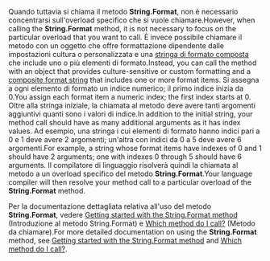  
<span data-ttu-id="c0119-101">Quando tuttavia si chiama il metodo **String.Format**, non è necessario concentrarsi sull'overload specifico che si vuole chiamare.</span><span class="sxs-lookup"><span data-stu-id="c0119-101">However, when calling the **String.Format** method, it is not necessary to focus on the particular overload that you want to call.</span></span> <span data-ttu-id="c0119-102">È invece possibile chiamare il metodo con un oggetto che offre formattazione dipendente dalle impostazioni cultura o personalizzata e una [stringa di formato composta](~/docs/standard/base-types/composite-formatting.md) che include uno o più elementi di formato.</span><span class="sxs-lookup"><span data-stu-id="c0119-102">Instead, you can call the method with an object that provides culture-sensitive or custom formatting and a [composite format string](~/docs/standard/base-types/composite-formatting.md) that includes one or more format items.</span></span> <span data-ttu-id="c0119-103">Si assegna a ogni elemento di formato un indice numerico; il primo indice inizia da 0.</span><span class="sxs-lookup"><span data-stu-id="c0119-103">You assign each format item a numeric index; the first index starts at 0.</span></span> <span data-ttu-id="c0119-104">Oltre alla stringa iniziale, la chiamata al metodo deve avere tanti argomenti aggiuntivi quanti sono i valori di indice.</span><span class="sxs-lookup"><span data-stu-id="c0119-104">In addition to the initial string, your method call should have as many additional arguments as it has index values.</span></span> <span data-ttu-id="c0119-105">Ad esempio, una stringa i cui elementi di formato hanno indici pari a 0 e 1 deve avere 2 argomenti; un'altra con indici da 0 a 5 deve avere 6 argomenti.</span><span class="sxs-lookup"><span data-stu-id="c0119-105">For example, a string whose format items have indexes of 0 and 1 should have 2 arguments; one with indexes 0 through 5 should have 6 arguments.</span></span> <span data-ttu-id="c0119-106">Il compilatore di linguaggio risolverà quindi la chiamata al metodo a un overload specifico del metodo **String.Format**.</span><span class="sxs-lookup"><span data-stu-id="c0119-106">Your language compiler will then resolve your method call to a particular overload of the **String.Format** method.</span></span>   

<span data-ttu-id="c0119-107">Per la documentazione dettagliata relativa all'uso del metodo **String.Format**, vedere [Getting started with the String.Format method](#Starting) (Introduzione al metodo String.Format) e [Which method do I call?](#FTaskList) (Metodo da chiamare).</span><span class="sxs-lookup"><span data-stu-id="c0119-107">For more detailed documentation on using the **String.Format** method, see [Getting started with the String.Format method](#Starting) and [Which method do I call?](#FTaskList).</span></span>   
